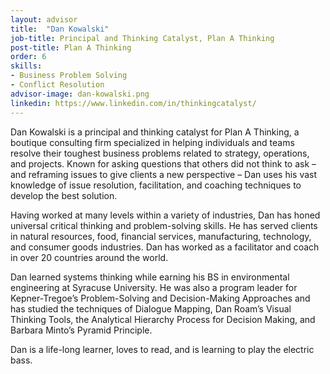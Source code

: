 ```yaml
---
layout: advisor
title:  "Dan Kowalski"
job-title: Principal and Thinking Catalyst, Plan A Thinking
post-title: Plan A Thinking
order: 6
skills:
- Business Problem Solving
- Conflict Resolution
advisor-image: dan-kowalski.png
linkedin: https://www.linkedin.com/in/thinkingcatalyst/
---
```

Dan Kowalski is a principal and thinking catalyst for Plan A Thinking, a boutique consulting firm specialized in helping individuals and teams resolve their toughest business problems related to strategy, operations, and projects. Known for asking questions that others did not think to ask – and reframing issues to give clients a new perspective – Dan uses his vast knowledge of issue resolution, facilitation, and coaching techniques to develop the best solution.

Having worked at many levels within a variety of industries, Dan has honed universal critical thinking and problem-solving skills. He has served clients in natural resources, food, financial services, manufacturing, technology, and consumer goods industries. Dan has worked as a facilitator and coach in over 20 countries around the world.

Dan learned systems thinking while earning his BS in environmental engineering at Syracuse University. He was also a program leader for Kepner-Tregoe’s Problem-Solving and Decision-Making Approaches and has studied the techniques of Dialogue Mapping, Dan Roam’s Visual Thinking Tools, the Analytical Hierarchy Process for Decision Making, and Barbara Minto’s Pyramid Principle.

Dan is a life-long learner, loves to read, and is learning to play the electric bass.
